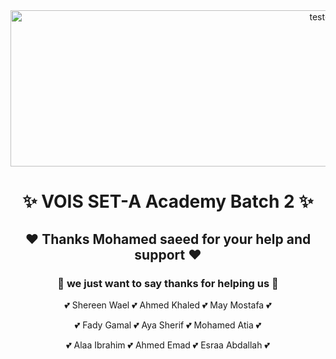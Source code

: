 <div align="center">
 <img  src="https://github.com/ahmedkhaled14/RestAssuredPractice/assets/68038931/2b7ff783-c922-4fdc-b6f6-6c62fedd8f0c" alt="test-light" width="1000" height="250" />

 # ✨ VOIS SET-A Academy Batch 2 ✨

  ## ❤️ Thanks Mohamed saeed for your help and support ❤️
 ### 💙 we just want to say thanks for helping us 💙
💕 Shereen Wael 💕 Ahmed Khaled 💕 May Mostafa 💕

 💕 Fady Gamal 💕 Aya Sherif 💕 Mohamed Atia 💕
 
 💕 Alaa Ibrahim 💕 Ahmed Emad 💕 Esraa Abdallah 💕
  
  
  
  
  
  
</div>
 




 
